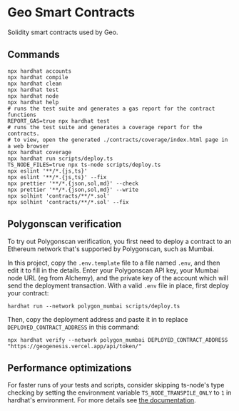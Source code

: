 # Geo Smart Contracts

Solidity smart contracts used by Geo.

## Commands

```shell
npx hardhat accounts
npx hardhat compile
npx hardhat clean
npx hardhat test
npx hardhat node
npx hardhat help
# runs the test suite and generates a gas report for the contract functions
REPORT_GAS=true npx hardhat test
# runs the test suite and generates a coverage report for the contracts.
# to view, open the generated ./contracts/coverage/index.html page in a web browser
npx hardhat coverage
npx hardhat run scripts/deploy.ts
TS_NODE_FILES=true npx ts-node scripts/deploy.ts
npx eslint '**/*.{js,ts}'
npx eslint '**/*.{js,ts}' --fix
npx prettier '**/*.{json,sol,md}' --check
npx prettier '**/*.{json,sol,md}' --write
npx solhint 'contracts/**/*.sol'
npx solhint 'contracts/**/*.sol' --fix
```

## Polygonscan verification

To try out Polygonscan verification, you first need to deploy a contract to an Ethereum network that's supported by Polygonscan, such as Mumbai.

In this project, copy the `.env.template` file to a file named `.env`, and then edit it to fill in the details. Enter your Polygonscan API key, your Mumbai node URL (eg from Alchemy), and the private key of the account which will send the deployment transaction. With a valid `.env` file in place, first deploy your contract:

```shell
hardhat run --network polygon_mumbai scripts/deploy.ts
```

Then, copy the deployment address and paste it in to replace `DEPLOYED_CONTRACT_ADDRESS` in this command:

```shell
npx hardhat verify --network polygon_mumbai DEPLOYED_CONTRACT_ADDRESS "https://geogenesis.vercel.app/api/token/"
```

## Performance optimizations

For faster runs of your tests and scripts, consider skipping ts-node's type checking by setting the environment variable `TS_NODE_TRANSPILE_ONLY` to `1` in hardhat's environment. For more details see [the documentation](https://hardhat.org/guides/typescript.html#performance-optimizations).
